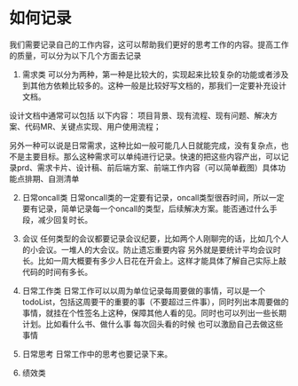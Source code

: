 如何记录
===

我们需要记录自己的工作内容，这可以帮助我们更好的思考工作的内容。提高工作的质量，可以分为以下几个方面去记录

1. 需求类
可以分为两种，第一种是比较大的，实现起来比较复杂的功能或者涉及到其他方依赖比较多的。这种一般是比较好写文档的，那我们一定要补充设计文档。

设计文档中通常可以包括 以下内容： 项目背景、现有流程、现有问题、解决方案、代码MR、关键点实现、用户使用流程；

另外一种可以说是日常需求，这种比如一般可能几人日就能完成，没有复杂点，也不是主要目标。那么这种需求可以单纯进行记录。快速的把这些内容产出，可以记录prd、需求卡片、设计稿、前后端方案、前端工作内容（可以简单截图）具体功能点排期、自测清单


2. 日常oncall类
日常oncall类的一定要有记录，oncall类型很吞时间，所以一定要有记录，简单记录每一个oncall的类型，后续解决方案。能否通过什么手段，减少回复时长。

3. 会议
任何类型的会议都要记录会议纪要，比如两个人刚聊完的话，比如几个人的小会议。一堆人的大会议。防止遗忘重要内容
另外就是要统计平均会议时长。比如一周大概要有多少人日花在开会上。这样才能具体了解自己实际上敲代码的时间有多长。

4. 日常工作类
日常工作可以以周为单位记录每周要做的事情，可以是一个todoList，包括这周要干的重要的事（不要超过三件事），同时列出本周要做的事情，就挂在个性签名上这种，保障其他人看的见。同时也可以列出一些长期计划。比如看什么书、做什么事 每次回头看的时候 也可以激励自己去做这些事情

5. 日常思考
日常工作中的思考也要记录下来。

6. 绩效类